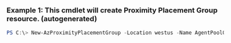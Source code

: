 ### Example 1: This cmdlet will create Proximity Placement Group resource. (autogenerated)
```powershell
PS C:\> New-AzProximityPlacementGroup -Location westus -Name AgentPool01 -ProximityPlacementGroupType {ProximityPlacementGroupType} -ResourceGroupName MyResourceGroup
```

